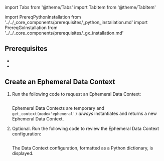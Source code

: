 import Tabs from '@theme/Tabs'
import TabItem from '@theme/TabItem'

import PrereqPythonInstallation from '../../_core_components/prerequisites/_python_installation.md'
import PrereqGxInstallation from '../../_core_components/prerequisites/_gx_installation.md'

## Prerequisites

- <PrereqPythonInstallation/>
- <PrereqGxInstallation/>

## Create an Ephemeral Data Context

<Tabs>

<TabItem value="procedure" label="Procedure">

1. Run the following code to request an Ephemeral Data Context:

   ```python title='Python input' name="core/set_up_a_gx_environment/_create_a_data_context/ephemeral_data_context.py import great_expectations and get a context"
   ```

   Ephemeral Data Contexts are temporary and `get_context(mode='ephemeral')` *always* instantiates and returns a new Ephemeral Data Context.

2. Optional. Run the following code to review the Ephemeral Data Context configuration:

   ```python title="Python input" name="core/set_up_a_gx_environment/_create_a_data_context/ephemeral_data_context.py review returned Data Context"
   ```
   
   The Data Context configuration, formatted as a Python dictionary, is displayed.

</TabItem>

<TabItem value="sample_code" label="Sample code">

```python title="Python input" name="core/set_up_a_gx_environment/_create_a_data_context/ephemeral_data_context.py full example code"
```

</TabItem>

</Tabs>